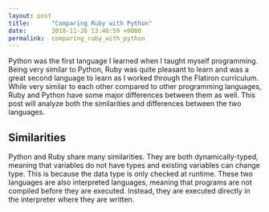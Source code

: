 ```yaml
---
layout: post
title:      "Comparing Ruby with Python"
date:       2018-11-26 13:46:59 +0000
permalink:  comparing_ruby_with_python
---
```



Python was the first language I learned when I taught myself programming. Being very similar to Python, Ruby was quite pleasant to learn and was a great second language to learn as I worked through the Flatiron curriculum. While very similar to each other compared to other programming languages, Ruby and Python have some major differences between them as well. This post will analyze both the similarities and differences between the two languages. 

## Similarities

Python and Ruby share many similarities. They are both dynamically-typed, meaning that variables do not have types and existing variables can change type. This is because the data type is only checked at runtime. These two languages are also interpreted languages, meaning that programs are not compiled before they are executed. Instead, they are executed directly in the interpreter where they are written.
